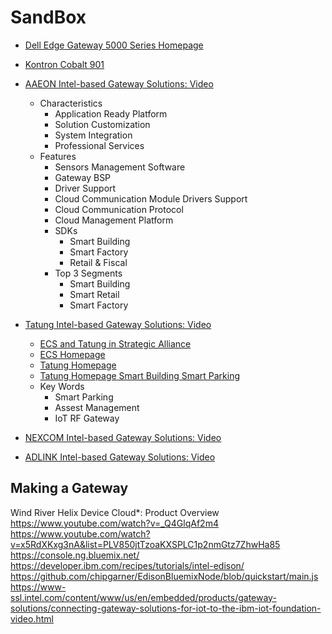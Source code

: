 SandBox
==


- [Dell Edge Gateway 5000 Series Homepage](http://www.dell.com/learn/us/en/04/campaigns/coming-soon-dell-iot-gateway)
- [Kontron Cobalt 901](http://www.kontron.com/products/systems/defense-computers/compact-mission-computers/cobalt-901.html)

- [AAEON Intel-based Gateway Solutions: Video](https://www-ssl.intel.com/content/www/us/en/embedded/solutions/iot-gateway/tatung-iot-gateway-solutions-video.html)
  - Characteristics
    - Application Ready Platform
    - Solution Customization
    - System Integration
    - Professional Services
  - Features
    - Sensors Management Software
    - Gateway BSP
    - Driver Support 
    - Cloud Communication Module Drivers Support
    - Cloud Communication Protocol
    - Cloud Management Platform
    - SDKs
      - Smart Building
      - Smart Factory
      - Retail & Fiscal
    - Top 3 Segments
      - Smart Building
      - Smart Retail
      - Smart Factory
- [Tatung Intel-based Gateway Solutions: Video](https://www-ssl.intel.com/content/www/us/en/embedded/solutions/iot-gateway/aaeon-iot-gateway-solutions-video.html) 
  - [ECS and Tatung in Strategic Alliance](http://www.digitimes.com/news/a20051007A1001.html)
  - [ECS Homepage](http://www.ecs.com.tw/ecswebsite/index.aspx?MenuID=0&LanID=0)
  - [Tatung Homepage](http://www.tatung.com/en/)
  - [Tatung Homepage Smart Building Smart Parking](http://www.tatung.com/Solution/detail/10624)
  - Key Words
    - Smart Parking
    - Assest Management
    - IoT RF Gateway
- [NEXCOM Intel-based Gateway Solutions: Video](https://www-ssl.intel.com/content/www/us/en/embedded/solutions/iot-gateway/nexcom-iot-gateway-solutions-video.html)
- [ADLINK Intel-based Gateway Solutions: Video](https://www-ssl.intel.com/content/www/us/en/embedded/solutions/iot-gateway/adlink-iot-gateway-solutions-video.html)


## Making a Gateway























Wind River Helix Device Cloud*: Product Overview
https://www.youtube.com/watch?v=_Q4GlqAf2m4
https://www.youtube.com/watch?v=x5RdXKxg3nA&list=PLV850jtTzoaKXSPLC1p2nmGtz7ZhwHa85
https://console.ng.bluemix.net/
https://developer.ibm.com/recipes/tutorials/intel-edison/
https://github.com/chipgarner/EdisonBluemixNode/blob/quickstart/main.js
https://www-ssl.intel.com/content/www/us/en/embedded/products/gateway-solutions/connecting-gateway-solutions-for-iot-to-the-ibm-iot-foundation-video.html


